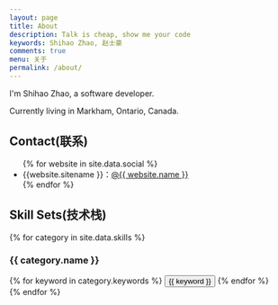 ```yaml
---
layout: page
title: About
description: Talk is cheap, show me your code
keywords: Shihao Zhao, 赵士豪
comments: true
menu: 关于
permalink: /about/
---
```


I'm Shihao Zhao, a software developer.

Currently living in Markham, Ontario, Canada.

## Contact(联系)

<ul>
{% for website in site.data.social %}
<li>{{website.sitename }}：<a href="{{ website.url }}" target="_blank">@{{ website.name }}</a></li>
{% endfor %}
</ul>


## Skill Sets(技术栈)

{% for category in site.data.skills %}
### {{ category.name }}
<div class="btn-inline">
{% for keyword in category.keywords %}
<button class="btn btn-outline" type="button">{{ keyword }}</button>
{% endfor %}
</div>
{% endfor %}
